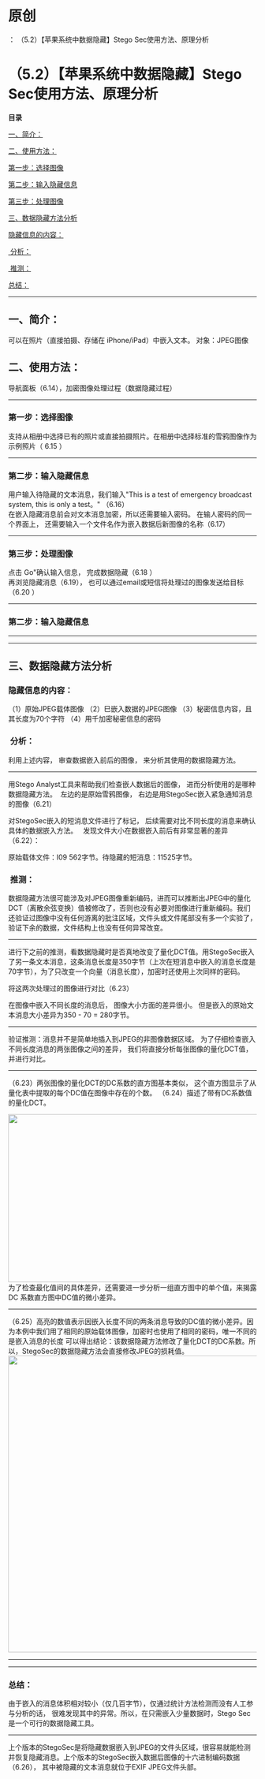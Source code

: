 # 原创
：  （5.2）【苹果系统中数据隐藏】Stego Sec使用方法、原理分析

# （5.2）【苹果系统中数据隐藏】Stego Sec使用方法、原理分析

**目录**

[一、简介：](#%E4%B8%80%E3%80%81%E7%AE%80%E4%BB%8B%EF%BC%9A)

[二、使用方法：](#%E4%BA%8C%E3%80%81%E4%BD%BF%E7%94%A8%E6%96%B9%E6%B3%95%EF%BC%9A)

[第一步：选择图像](#%E7%AC%AC%E4%B8%80%E6%AD%A5%EF%BC%9A%E9%80%89%E6%8B%A9%E5%9B%BE%E5%83%8F)

[第二步：输入隐藏信息](#%E7%AC%AC%E4%BA%8C%E6%AD%A5%EF%BC%9A%E8%BE%93%E5%85%A5%E9%9A%90%E8%97%8F%E4%BF%A1%E6%81%AF)

[第三步：处理图像](#%E7%AC%AC%E4%B8%89%E6%AD%A5%EF%BC%9A%E5%A4%84%E7%90%86%E5%9B%BE%E5%83%8F)

[三、数据隐藏方法分析](#%E4%B8%89%E3%80%81%E6%95%B0%E6%8D%AE%E9%9A%90%E8%97%8F%E6%96%B9%E6%B3%95%E5%88%86%E6%9E%90)

[隐藏信息的内容：](#%E9%9A%90%E8%97%8F%E4%BF%A1%E6%81%AF%E7%9A%84%E5%86%85%E5%AE%B9%EF%BC%9A)

[ 分析：](#%C2%A0%E5%88%86%E6%9E%90%EF%BC%9A)

[ 推测：](#%C2%A0%E6%8E%A8%E6%B5%8B%EF%BC%9A)

[总结：](#%E6%80%BB%E7%BB%93%EF%BC%9A)

---


> 
<h2>一、简介：</h2>
可以在照片（直接拍摄、存储在 iPhone/iPad）中嵌入文本。
对象：JPEG图像


> 
<h2>二、使用方法：</h2>
导航面板（6.14），加密图像处理过程（数据隐藏过程）
<hr/>
<h3>第一步：选择图像</h3>
支持从相册中选择已有的照片或直接拍摄照片。在相册中选择标准的雪鸦图像作为示例照片（ 6.15 ）


<hr/>
<h3>第二步：输入隐藏信息</h3>
用户输入待隐藏的文本消息，我们输入"This is a test of emergency broadcast system, this is only a test。" （6.16）<br/> 在嵌入隐藏消息前会对文本消息加密，所以还需要输入密码。 在输人密码的同一个界面上， 还需要输入一个文件名作为嵌入数据后新图像的名称（6.17）


<hr/>


<h3>第三步：处理图像</h3>
点击 Go"确认输入信息， 完成数据隐藏（6.18 ）<br/> 再浏览隐藏消息（6.19）， 也可以通过email或短信将处理过的图像发送给目标（6.20 ）






---


### 第二步：输入隐藏信息

---


---


## 三、数据隐藏方法分析

> 
<h3>隐藏信息的内容：</h3>
（1）原始JPEG载体图像
（2）巳嵌入数据的JPEG图像
（3）秘密信息内容，且其长度为70个字符
（4）用千加密秘密信息的密码


> 
<h3> 分析：</h3>
利用上述内容， 审查数据嵌入前后的图像， 来分析其使用的数据隐藏方法。
<hr/>
用Stego Analyst工具来帮助我们检查嵌人数据后的图像， 进而分析使用的是哪种数据隐藏方法。  左边的是原始雪鸦图像， 右边是用StegoSec嵌入紧急通知消息的图像（6.21）


对StegoSec嵌入的短消息文件进行了标记， 后续需要对比不同长度的消息来确认具体的数据嵌入方法。  
发现文件大小在数据嵌入前后有非常显著的差异（6.22）：



原始载体文件：I09 562字节。待隐藏的短消息：11525字节。


> 
<h3> 推测：</h3>
数据隐藏方法很可能涉及对JPEG图像重新编码，进而可以推断出JPEG中的量化DCT（离散余弦变换）值被修改了，否则也没有必要对图像进行重新编码。我们还验证过图像中没有任何游离的批注区域，文件头或文件尾部没有多一个实验了，验证下余的数据，文件结构上也没有任何异常改变。
<hr/>
进行下之前的推测，看数据隐藏时是否真地改变了量化DCT值。用StegoSec嵌入了另一条文本消息，这条消息长度是350字节（上次在短消息中嵌入的消息长度是70字节），为了只改变一个向量（消息长度），加密时还使用上次同样的密码。

将这两次处理过的图像进行对比（6.23）




在图像中嵌入不同长度的消息后， 图像大小方面的差异很小。 但是嵌入的原始文本消息大小差异为350 - 70 = 280字节。
<hr/>
验证推测：消息并不是简单地插入到JPEG的非图像数据区域。 为了仔细检查嵌入不同长度消息的两张图像之间的差异， 我们将直接分析每张图像的量化DCT值，并进行对比。
<hr/>
（6.23）两张图像的量化DCT的DC系数的直方图基本类似， 这个直方图显示了从量化表中提取的每个DC值在图像中存在的个数。 （6.24）描述了带有DC系数值的量化DCT。


<img alt="" height="341" src="https://img-blog.csdnimg.cn/70e9f3d02ac245bd8c747e50af333701.png" width="784"/><br/> 为了检查最化值间的具体差异，还需要进一步分析一组直方图中的单个值，来揭露DC 系数直方图中DC值的微小差异。
<hr/>
（6.25）高亮的数值表示因嵌入长度不同的两条消息导致的DC值的微小差异。因为本例中我们用了相同的原始载体图像，加密时也使用了相同的密码，唯一不同的是嵌入消息的长度
可以得出结论：该数据隐藏方法修改了量化DCT的DC系数。所以，StegoSec的数据隐藏方法会直接修改JPEG的损耗值。
 <img alt="" height="602" src="https://img-blog.csdnimg.cn/5b23e73c9505432b8b87f7185067de77.png" width="927"/>



---


---


> 
<h3>总结：</h3>
由于嵌入的消息体积相对较小（仅几百字节），仅通过统计方法检测而没有人工参与分析的话， 很难发现其中的异常。所以，在只需嵌入少量数据时，Stego Sec是一个可行的数据隐藏工具。
<hr/>
上个版本的StegoSec是将隐藏数据嵌入到JPEG的文件头区域，很容易就能检测并恢复隐藏消息。上个版本的StegoSec嵌入数据后图像的十六进制编码数据（6.26）， 其中被隐藏的文本消息就位于EXIF JPEG文件头部。



